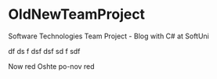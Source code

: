 # OldNewTeamProject
Software Technologies Team Project - Blog with C# at SoftUni


df
ds
f
dsf
dsf
sd
f
sdf

Now red
Oshte po-nov red


